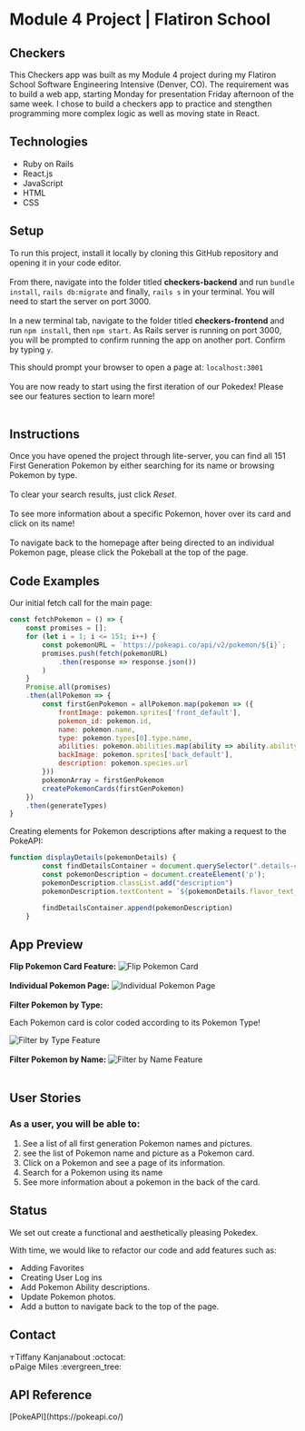 <h1>Module 4 Project | Flatiron School</h1>
<h2>Checkers</h2>
<p>
This Checkers app was built as my Module 4 project during my Flatiron School Software Engineering Intensive (Denver, CO). The requirement was to build a web app, starting Monday for presentation Friday afternoon of the same week. I chose to build a checkers app to practice and stengthen programming more complex logic as well as moving state in React.<br>
</p>

<h2>Technologies</h2>

<ul>
 <li>Ruby on Rails</li>
 <li>React.js</li>
 <li>JavaScript</li>
 <li>HTML</li>
 <li>CSS</li>
</ul>

<h2>Setup</h2>
To run this project, install it locally by cloning this GitHub repository and opening it in your code editor.<br><br>
From there, navigate into the folder titled <b>checkers-backend</b> and run <code>bundle install</code>, <code>rails db:migrate</code> and finally, <code>rails s</code> in your terminal. You will need to start the server on port 3000.<br><br>
In a new terminal tab, navigate to the folder titled <b>checkers-frontend</b> and run <code>npm install</code>, then <code>npm start</code>. As Rails server is running on port 3000, you will be prompted to confirm running the app on another port. Confirm by typing <code>y</code>.

This should prompt your browser to open a page at: <code>localhost:3001</code><br><br>
You are now ready to start using the first iteration of our Pokedex! Please see our features section to learn more!<br><br>

<h2>Instructions</h2>
Once you have opened the project through lite-server, you can find all 151 First Generation Pokemon by either searching for its name or browsing Pokemon by type.<br><br>
To clear your search results, just click <i>Reset</i>. <br><br>
To see more information about a specific Pokemon, hover over its card and click on its name!<br><br>
To navigate back to the homepage after being directed to an individual Pokemon page, please click the Pokeball at the top of the page.

<h2>Code Examples</h2>
Our initial fetch call for the main page:


```javascript
const fetchPokemon = () => {
    const promises = [];
    for (let i = 1; i <= 151; i++) {
        const pokemonURL = `https://pokeapi.co/api/v2/pokemon/${i}`;
        promises.push(fetch(pokemonURL) 
            .then(response => response.json())
        )
    }
    Promise.all(promises)
    .then(allPokemon => {
        const firstGenPokemon = allPokemon.map(pokemon => ({
            frontImage: pokemon.sprites['front_default'],
            pokemon_id: pokemon.id,
            name: pokemon.name,
            type: pokemon.types[0].type.name,
            abilities: pokemon.abilities.map(ability => ability.ability.name).join(', '),
            backImage: pokemon.sprites['back_default'],
            description: pokemon.species.url
        }))
        pokemonArray = firstGenPokemon
        createPokemonCards(firstGenPokemon)
    })
    .then(generateTypes)
}
```

Creating elements for Pokemon descriptions after making a request to the PokeAPI:
``` javascript 
function displayDetails(pokemonDetails) {
        const findDetailsContainer = document.querySelector(".details-container")
        const pokemonDescription = document.createElement('p');
        pokemonDescription.classList.add("description")
        pokemonDescription.textContent = `${pokemonDetails.flavor_text_entries[3].flavor_text}`

        findDetailsContainer.append(pokemonDescription)
    }
```


<h2>App Preview</h2>
<b>Flip Pokemon Card Feature:</b>
<img src="https://media.giphy.com/media/xuiGJFyU6dZWnoSYRb/giphy.gif" alt="Flip Pokemon Card" border="0"><br><br>
<b>Individual Pokemon Page:</b>
<img src="https://media.giphy.com/media/y6O2dCx4ofbxTn8ahw/giphy.gif" alt="Individual Pokemon Page"><br><br>
<b>Filter Pokemon by Type:</b><br>
<p>Each Pokemon card is color coded according to its Pokemon Type!</p>
<img src="https://media.giphy.com/media/0VQf1Qse9JBc5YN1Av/giphy.gif" alt="Filter by Type Feature"><br><br>
<b>Filter Pokemon by Name:</b>
<img src="https://media.giphy.com/media/ZjrEc4wtpYK6uc7gfn/giphy.gif" alt="Filter by Name Feature"><br><br>
<h2>User Stories</h2>

<h3>As a user, you will be able to:</h3>

<ol>
 <li>See a list of all first generation Pokemon names and pictures.</li>
 <li>see the list of Pokemon name and picture as a Pokemon card.</li>
 <li>Click on a Pokemon and see a page of its information.</li>
 <li>Search for a Pokemon using its name</li>
 <li>See more information about a pokemon in the back of the card.</li>
</ol>

<h2>Status</h2>

<p>We set out create a functional and aesthetically pleasing Pokedex.</p>

With time, we would like to refactor our code and add features such as:
<li>Adding Favorites</li>
<li>Creating User Log ins</li>
<li>Add Pokemon Ability descriptions.</li>
<li>Update Pokemon photos.</li>
<li>Add a button to navigate back to the top of the page.</li>

<h2>Contact</h2>
<a href="https://www.linkedin.com/in/tiffany-kanjanabout/"><img src="https://user-images.githubusercontent.com/68958970/94946276-dc7b8a00-04a9-11eb-9431-366689b9fa06.png" alt="Tiffany Kanjanabout" style="width:10px;height:10px;"></a>Tiffany Kanjanabout :octocat:<br>
<a href="https://www.linkedin.com/in/paigeamiles/"><img src="https://user-images.githubusercontent.com/68958970/94946276-dc7b8a00-04a9-11eb-9431-366689b9fa06.png" alt="Paige Miles" style="width:10px;height:10px;"></a>Paige Miles :evergreen_tree:<br>

<h2>API Reference</h2>
[PokeAPI](https://pokeapi.co/)

